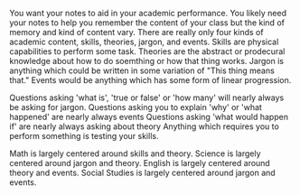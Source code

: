 You want your notes to aid in your academic performance. You likely need your notes to help you remember the content of your class but the kind of memory and kind of content vary. There are really only four kinds of academic content, skills, theories, jargon, and events. Skills are physical capabilities to perform some task. Theories are the abstract or prodecural knowledge about how to do soemthing or how that thing works. Jargon is anything which could be written in some variation of "This thing means that." Events would be anything which has some form of linear progression.

Questions asking 'what is', 'true or false' or 'how many' will nearly always be asking for jargon.
Questions asking you to explain 'why' or 'what happened' are nearly always events
Questions asking 'what would happen if' are nearly always asking about theory
Anything which requires you to perform something is testing your skills.

Math is largely centered around skills and theory.
Science is largely centered around jargon and theory.
English is largely centered around theory and events.
Social Studies is largely centered around jargon and events.

